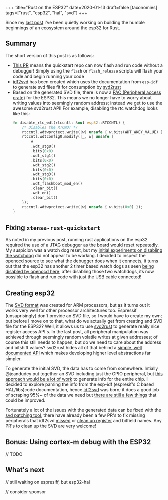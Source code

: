 +++
title="Rust on the ESP32"
date=2020-01-13
draft=false
[taxonomies]
tags=["rust", "esp32", "hal", "svd"]
+++

Since my [last post](https://mabez.dev/blog/posts/esp32-rust/) I've been quietly working on building the humble beginnings of an ecosystem around the esp32 for Rust.

## Summary

The short version of this post is as follows:

* [This PR](https://github.com/MabezDev/xtensa-rust-quickstart/pull/4) means the quickstart repo can now flash and run code without a debugger! Simply using the `flash` or `flash_release` scripts will flash your code and begin running your code
* [idf2svd](https://github.com/MabezDev/idf2svd) has been created which uses the documentation from `esp-idf` to generate svd files fit for consumption by [svd2rust](https://github.com/rust-embedded/svd2rust)
* Based on the generated SVD file, there is now a [PAC (Peripheral access crate)](https://docs.rs/esp32/0.1.0/esp32/) for the ESP32. This means we no longer have to worry about writing values into seemingly random address; instead we get to use the awesome svd2rust API! For example, disabling the rtc watchdog looks like this: 
    ```rust
    fn disable_rtc_wdt(rtccntl: &mut esp32::RTCCNTL) {
        /* Disables the RTCWDT */
        rtccntl.wdtwprotect.write(|w| unsafe { w.bits(WDT_WKEY_VALUE) });
        rtccntl.wdtconfig0.modify(|_, w| unsafe {
            w
            .wdt_stg0()
            .bits(0x0)
            .wdt_stg1()
            .bits(0x0)
            .wdt_stg2()
            .bits(0x0)
            .wdt_stg3()
            .bits(0x0)
            .wdt_flashboot_mod_en()
            .clear_bit()
            .wdt_en()
            .clear_bit()
        });
        rtccntl.wdtwprotect.write(|w| unsafe { w.bits(0x0) });
    }
    ```


## Fixing `xtensa-rust-quickstart`

As noted in my previous post, running rust applications on the esp32 required the use of a JTAG debugger as the board would reset repeatedly. My suspicion was a watch dog reset, but my [initial experiments on disabling the watchdog](https://github.com/MabezDev/xtensa-rust-quickstart/pull/4/commits/d8d6971285d20aacb6db32a68138c58a77fa9efa) did not appear to be working. I decided to inspect the openocd source to see what the debugger does when it connects, it turns out that the esp32 has another 2 timer based watch dogs as seen [being disabled by openocd here](https://github.com/espressif/openocd-esp32/blob/97ba3a6bb9eaa898d91df923bbedddfeaaaf28c9/src/target/esp32.c#L431); after disabling those two watchdogs, its now possible to flash and run code with just the USB cable connected!

## Creating esp32

The [SVD format](http://www.keil.com/pack/doc/CMSIS/SVD/html/index.html) was created for ARM processors, but as it turns out it works very well for other processor architectures too. Espressif (unsuprisingly) don't provide an SVD file, so I would have to create my own; but before I move on to that, what do we actually get from creating and SVD file for the ESP32? Well, it allows us to use [svd2rust](https://github.com/rust-embedded/svd2rust) to generate really nice register access API's. In the last post, all peripheral manipulation was achieved through seemingly random volatile writes at given addresses; of course this still needs to happen, but do we need to care about the address and bitshift values? svd2rust hides all of that behind a [simple, well documented API](https://docs.rs/svd2rust/0.17.0/svd2rust/) which makes developing higher level abstractions far simpler.

To generate the initial SVD, the data has to come from somewhere. Intially @jeandudey put together an SVD including just the GPIO peripheral, but [this approach would be a lot of work](https://github.com/esp-rs/esp32-hal/pull/2#issuecomment-565825098) to generate info for the entire chip. I decided to explore parsing the info from the esp-idf (espresif's C based HAL/libs)code documentation, hence [idf2svd](https://github.com/MabezDev/idf2svd) was born; it does a good job of scraping 95%~ of the data we need but [there are still a few things](https://github.com/MabezDev/idf2svd/issues) that could be improved.

Fortunately a lot of the issues with the generated data can be fixed with the [svd patching tool](https://github.com/stm32-rs/svdtools), there have already been a few PR's to fix missing peripherals that idf2svd [missed](https://github.com/esp-rs/esp32/pull/8) or [clean up register]((https://github.com/esp-rs/esp32/pull/7)) and bitfield names. Any PR's to clean up the SVD are very welcome!

## Bonus: Using cortex-m debug with the ESP32

// TODO


## What's next

// still waiting on espresiff, but esp32-hal

// consider sponsor

